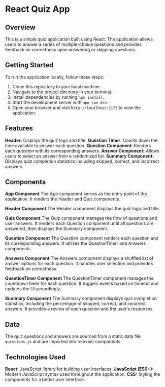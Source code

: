 # React Quiz App

## Overview
This is a simple quiz application built using React. The application allows users to answer a series of multiple-choice questions and provides feedback on correctness upon answering or skipping questions.

## Getting Started
To run the application locally, follow these steps:

1. Clone this repository to your local machine.
2. Navigate to the project directory in your terminal.
3. Install dependencies by running `npm install`.
4. Start the development server with `npm run dev`.
5. Open your browser and visit `http://localhost:5173` to view the application.

## Features
**Header:** Displays the quiz logo and title.
**Question Timer:** Counts down the time available to answer each question.
**Question Component:** Renders each question with its corresponding answers.
**Answer Component:** Allows users to select an answer from a randomized list.
**Summary Component:** Displays quiz completion statistics including skipped, correct, and incorrect answers.

## Components
**App Component**
The App component serves as the entry point of the application. It renders the Header and Quiz components.

**Header Component**
The Header component displays the quiz logo and title.

**Quiz Component**
The Quiz component manages the flow of questions and user answers. It renders each Question component until all questions are answered, then displays the Summary component.

**Question Component**
The Question component renders each question and its corresponding answers. It utilizes the QuestionTimer and Answers components.

**Answers Component**
The Answers component displays a shuffled list of answer options for each question. It handles user selection and provides feedback on correctness.

**QuestionTimer Component**
The QuestionTimer component manages the countdown timer for each question. It triggers events based on timeout and updates the UI accordingly.

**Summary Component**
The Summary component displays quiz completion statistics, including the percentage of skipped, correct, and incorrect answers. It provides a review of each question and the user's responses.

## Data
The quiz questions and answers are sourced from a static data file `questions.js` and are imported into relevant components.

## Technologies Used
**React:** JavaScript library for building user interfaces.
**JavaScript (ES6+):** Modern JavaScript syntax used throughout the application.
**CSS:** Styling the components for a better user interface.
